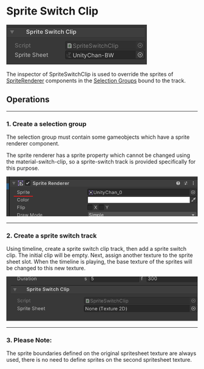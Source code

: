 # Sprite Switch Clip 

![](images/sprite-switch-clip-inspector.png)

The inspector of SpriteSwitchClip is used to override 
the sprites of [SpriteRenderer](https://docs.unity3d.com/Manual/class-SpriteRenderer.html) 
components in the [Selection Groups](https://docs.unity3d.com/Packages/com.unity.selection-groups@latest) bound to the track. 


## Operations
<hr>

### 1. Create a selection group

The selection group must contain some gameobjects which have a sprite renderer component.

The sprite renderer has a sprite property which cannot be changed using the material-switch-clip, so a sprite-switch track is provided specifically for this purpose.

![](images/sprite-renderer.png)

<hr>

### 2. Create a sprite switch track

Using timeline, create a sprite switch clip track, then add a sprite switch clip. The initial clip will be empty. Next, assign another texture to the sprite sheet slot. When the timeline is playing, the base texture of the sprites will be changed to this new texture.

![](images/initial-sprite-switch-clip-inspector.png)
<hr>

### 3. Please Note:
The sprite boundaries defined on the original spritesheet texture are always used, there is no need to define sprites on the second spritesheet texture.
